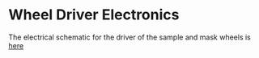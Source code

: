 # Wheel Driver Electronics
The electrical schematic for the driver of the sample and mask wheels is [here](/sample_and_mask_wheels/kicad/wheel_driver/wheel_driver.pdf)


